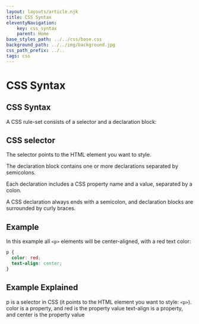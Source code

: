 ```yaml
---
layout: layouts/article.njk
title: CSS Syntax
eleventyNavigation:
    key: css_syntax
    parent: Home
base_styles_path: ../../css/base.css
background_path: ../../img/background.jpg
css_path_prefix: ../..
tags: css
---
```

# CSS Syntax
## CSS Syntax
A CSS rule-set consists of a selector and a declaration block:

## CSS selector

The selector points to the HTML element you want to style.

The declaration block contains one or more declarations separated by semicolons.

Each declaration includes a CSS property name and a value, separated by a colon.

A CSS declaration always ends with a semicolon, and declaration blocks are surrounded by curly braces.

## Example
In this example all `<p>` elements will be center-aligned, with a red text color:
```css
p {
  color: red;
  text-align: center;
}
```
## Example Explained
p is a selector in CSS (it points to the HTML element you want to style: `<p>`).
color is a property, and red is the property value
text-align is a property, and center is the property value